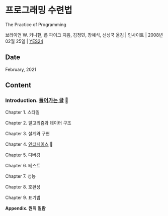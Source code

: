 # 프로그래밍 수련법

The Practice of Programming

브라이언 W. 커니핸, 롭 파이크 지음, 김정민, 장혜식, 신성국 옮김 | 인사이트 | 2008년 02월 25일 | [YES24](http://www.yes24.com/Product/Goods/2833579)

## Date

February, 2021

## Content

### Introduction. [들어가는 글](https://github.com/inyong37/Study/blob/master/II.%20Book/iii.%20Korean/%ED%94%84%EB%A1%9C%EA%B7%B8%EB%9E%98%EB%B0%8D%20%EC%88%98%EB%A0%A8%EB%B2%95/C00_Introduction.md) :palm_tree:

Chapter 1. 스타일

Chapter 2. 알고리즘과 데이터 구조

Chapter 3. 설계와 구현

Chapter 4. [인터페이스](https://github.com/inyong37/Study/blob/master/II.%20Book/iii.%20Korean/%ED%94%84%EB%A1%9C%EA%B7%B8%EB%9E%98%EB%B0%8D%20%EC%88%98%EB%A0%A8%EB%B2%95/C04_Interface.md) :deciduous_tree:

Chapter 5. 디버깅

Chapter 6. 테스트

Chapter 7. 성능

Chapter 8. 호환성

Chapter 9. 표기법

**Appendix. 원칙 일람**
